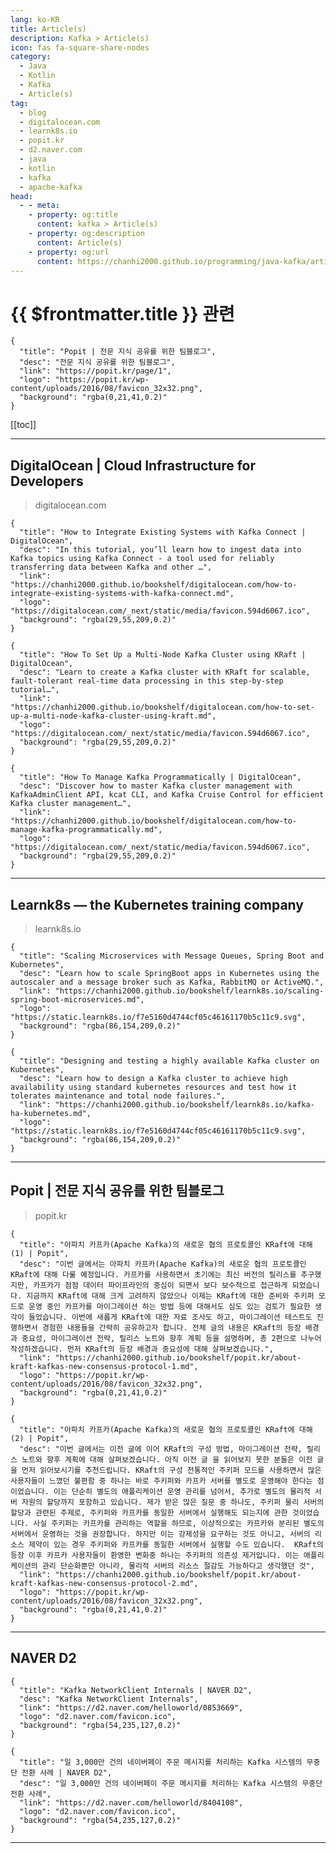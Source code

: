 ```yaml
---
lang: ko-KR
title: Article(s)
description: Kafka > Article(s)
icon: fas fa-square-share-nodes
category: 
  - Java
  - Kotlin
  - Kafka
  - Article(s)
tag: 
  - blog
  - digitalocean.com
  - learnk8s.io
  - popit.kr
  - d2.naver.com
  - java
  - kotlin
  - kafka
  - apache-kafka
head:
  - - meta:
    - property: og:title
      content: kafka > Article(s)
    - property: og:description
      content: Article(s)
    - property: og:url
      content: https://chanhi2000.github.io/programming/java-kafka/articles/
---
```


# {{ $frontmatter.title }} 관련

<SiteInfo
  name="DigitalOcean | Cloud Infrastructure for Developers"
  desc="An ocean of simple, scalable cloud solutions."
  url="https://digitalocean.com/community/tutorials?sort_by=oldest"
  logo="https://digitalocean.com/_next/static/media/favicon.594d6067.ico"
  preview="https://www.digitalocean.com/_next/static/media/social-share-default.e8530e9e.jpeg"/>

<SiteInfo
  name="Learnk8s — the Kubernetes training company"
  desc="We help you get started on your Kubernetes journey through comprehensive online, in person or remote training."
  url="https://learnk8s.io/archive"
  logo="https://static.learnk8s.io/f7e5160d4744cf05c46161170b5c11c9.svg"
  preview="https://static.learnk8s.io/6dbec52a8d352b7cd5625cf903bf4de4.png"/>

```component VPCard
{
  "title": "Popit | 전문 지식 공유를 위한 팀블로그",
  "desc": "전문 지식 공유를 위한 팀블로그",
  "link": "https://popit.kr/page/1",
  "logo": "https://popit.kr/wp-content/uploads/2016/08/favicon_32x32.png",
  "background": "rgba(0,21,41,0.2)"
}
```

<SiteInfo
  name="NAVER D2"
  desc=""
  url="https://d2.naver.com"
  lokafka="d2.naver.com/favicon.ico"
  preview="d2.naver.com/sitebanner.png"/>

[[toc]]

---

## <FontIcon icon="fa-brands fa-digital-ocean"/>DigitalOcean | Cloud Infrastructure for Developers

> digitalocean.com

```component VPCard
{
  "title": "How to Integrate Existing Systems with Kafka Connect | DigitalOcean",
  "desc": "In this tutorial, you’ll learn how to ingest data into Kafka topics using Kafka Connect - a tool used for reliably transferring data between Kafka and other …",
  "link": "https://chanhi2000.github.io/bookshelf/digitalocean.com/how-to-integrate-existing-systems-with-kafka-connect.md",
  "logo": "https://digitalocean.com/_next/static/media/favicon.594d6067.ico",
  "background": "rgba(29,55,209,0.2)"
}
```

```component VPCard
{
  "title": "How To Set Up a Multi-Node Kafka Cluster using KRaft | DigitalOcean",
  "desc": "Learn to create a Kafka cluster with KRaft for scalable, fault-tolerant real-time data processing in this step-by-step tutorial…",
  "link": "https://chanhi2000.github.io/bookshelf/digitalocean.com/how-to-set-up-a-multi-node-kafka-cluster-using-kraft.md",
  "logo": "https://digitalocean.com/_next/static/media/favicon.594d6067.ico",
  "background": "rgba(29,55,209,0.2)"
}
```

```component VPCard
{
  "title": "How To Manage Kafka Programmatically | DigitalOcean",
  "desc": "Discover how to master Kafka cluster management with KafkaAdminClient API, kcat CLI, and Kafka Cruise Control for efficient Kafka cluster management…",
  "link": "https://chanhi2000.github.io/bookshelf/digitalocean.com/how-to-manage-kafka-programmatically.md",
  "logo": "https://digitalocean.com/_next/static/media/favicon.594d6067.ico",
  "background": "rgba(29,55,209,0.2)"
}
```

---

## Learnk8s — the Kubernetes training company

> learnk8s.io

```component VPCard
{
  "title": "Scaling Microservices with Message Queues, Spring Boot and Kubernetes",
  "desc": "Learn how to scale SpringBoot apps in Kubernetes using the autoscaler and a message broker such as Kafka, RabbitMQ or ActiveMQ.",
  "link": "https://chanhi2000.github.io/bookshelf/learnk8s.io/scaling-spring-boot-microservices.md",
  "logo": "https://static.learnk8s.io/f7e5160d4744cf05c46161170b5c11c9.svg",
  "background": "rgba(86,154,209,0.2)"
}
```

```component VPCard
{
  "title": "Designing and testing a highly available Kafka cluster on Kubernetes",
  "desc": "Learn how to design a Kafka cluster to achieve high availability using standard kubernetes resources and test how it tolerates maintenance and total node failures.",
  "link": "https://chanhi2000.github.io/bookshelf/learnk8s.io/kafka-ha-kubernetes.md",
  "logo": "https://static.learnk8s.io/f7e5160d4744cf05c46161170b5c11c9.svg",
  "background": "rgba(86,154,209,0.2)"
}
```

<!-- END: learnk8s.io -->

---

## Popit | 전문 지식 공유를 위한 팀블로그

> popit.kr
  
```component VPCard
{
  "title": "아파치 카프카(Apache Kafka)의 새로운 협의 프로토콜인 KRaft에 대해(1) | Popit",
  "desc": "이번 글에서는 아파치 카프카(Apache Kafka)의 새로운 협의 프로토콜인 KRaft에 대해 다룰 예정입니다. 카프카를 사용하면서 초기에는 최신 버전의 릴리스를 추구했지만, 카프카가 점점 데이터 파이프라인의 중심이 되면서 보다 보수적으로 접근하게 되었습니다. 지금까지 KRaft에 대해 크게 고려하지 않았으나 이제는 KRaft에 대한 준비와 주키퍼 모드로 운영 중인 카프카를 마이그레이션 하는 방법 등에 대해서도 심도 있는 검토가 필요한 생각이 들었습니다. 이번에 새롭게 KRaft에 대한 자료 조사도 하고, 마이그레이션 테스트도 진행하면서 경험한 내용들을 간략히 공유하고자 합니다. 전체 글의 내용은 KRaft의 등장 배경과 중요성, 마이그레이션 전략, 릴리스 노트와 향후 계획 등을 설명하며, 총 2편으로 나누어 작성하겠습니다. 먼저 KRaft의 등장 배경과 중요성에 대해 살펴보겠습니다.",
  "link": "https://chanhi2000.github.io/bookshelf/popit.kr/about-kraft-kafkas-new-consensus-protocol-1.md",
  "logo": "https://popit.kr/wp-content/uploads/2016/08/favicon_32x32.png",
  "background": "rgba(0,21,41,0.2)"
}
```

```component VPCard
{
  "title": "아파치 카프카(Apache Kafka)의 새로운 협의 프로토콜인 KRaft에 대해(2) | Popit",
  "desc": "이번 글에서는 이전 글에 이어 KRaft의 구성 방법, 마이그레이션 전략, 릴리스 노트와 향후 계획에 대해 살펴보겠습니다. 아직 이전 글 을 읽어보지 못한 분들은 이전 글을 먼저 읽어보시기를 추천드립니다. KRaft의 구성 전통적인 주키퍼 모드를 사용하면서 많은 사용자들이 느꼈던 불편함 중 하나는 바로 주키퍼와 카프카 서버를 별도로 운영해야 한다는 점이었습니다. 이는 단순히 별도의 애플리케이션 운영 관리를 넘어서, 추가로 별도의 물리적 서버 자원의 할당까지 포함하고 있습니다. 제가 받은 많은 질문 중 하나도, 주키퍼 물리 서버의 할당과 관련된 주제로, 주키퍼와 카프카를 동일한 서버에서 실행해도 되는지에 관한 것이었습니다. 사실 주키퍼는 카프카를 관리하는 역할을 하므로, 이상적으로는 카프카와 분리된 별도의 서버에서 운영하는 것을 권장합니다. 하지만 이는 강제성을 요구하는 것도 아니고, 서버의 리소스 제약이 있는 경우 주키퍼와 카프카를 동일한 서버에서 실행할 수도 있습니다.  KRaft의 등장 이후 카프카 사용자들이 환영한 변화중 하나는 주키퍼의 의존성 제거입니다. 이는 애플리케이션의 관리 단순화뿐만 아니라, 물리적 서버의 리소스 절감도 가능하다고 생각했던 것",
  "link": "https://chanhi2000.github.io/bookshelf/popit.kr/about-kraft-kafkas-new-consensus-protocol-2.md",
  "logo": "https://popit.kr/wp-content/uploads/2016/08/favicon_32x32.png",
  "background": "rgba(0,21,41,0.2)"
}
```

---

## <FontIcon icon="iconfont icon-naver"/>NAVER D2

```component VPCard
{
  "title": "Kafka NetworkClient Internals | NAVER D2",
  "desc": "Kafka NetworkClient Internals",
  "link": "https://d2.naver.com/helloworld/0853669",
  "logo": "d2.naver.com/favicon.ico",
  "background": "rgba(54,235,127,0.2)"
}
```

```component VPCard
{
  "title": "일 3,000만 건의 네이버페이 주문 메시지를 처리하는 Kafka 시스템의 무중단 전환 사례 | NAVER D2",
  "desc": "일 3,000만 건의 네이버페이 주문 메시지를 처리하는 Kafka 시스템의 무중단 전환 사례",
  "link": "https://d2.naver.com/helloworld/8404108",
  "logo": "d2.naver.com/favicon.ico",
  "background": "rgba(54,235,127,0.2)"
}
```

---

<TagLinks />